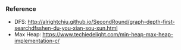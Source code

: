 

### Reference
* DFS:  http://alrightchiu.github.io/SecondRound/graph-depth-first-searchdfsshen-du-you-xian-sou-xun.html
* Max Heap: https://www.techiedelight.com/min-heap-max-heap-implementation-c/
